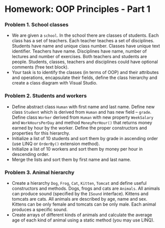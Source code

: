 Homework: OOP Principles - Part 1
=================================

### Problem 1. School classes
*	We are given a `school`. In the school there are classes of students. Each class has a set of teachers. Each teacher teaches a set of disciplines. Students have name and unique class number. Classes have unique text identifier. Teachers have name. Disciplines have name, number of lectures and number of exercises. Both teachers and students are people. Students, classes, teachers and disciplines could have optional comments (free text block).
*	Your task is to identify the classes (in terms of  OOP) and their attributes and operations, encapsulate their fields, define the class hierarchy and create a class diagram with Visual Studio.

### Problem 2. Students and workers
*	Define abstract class `Human` with first name and last name. Define new class `Student` which is derived from `Human` and has new field – `grade`. Define class `Worker` derived from `Human` with new property `WeekSalary` and `WorkHoursPerDay` and method `MoneyPerHour()` that returns money earned by hour by the worker. Define the proper constructors and properties for this hierarchy.
*	Initialize a list of 10 students and sort them by grade in ascending order (use LINQ or `OrderBy()` extension method).
*	Initialize a list of 10 workers and sort them by money per hour in descending order.
*	Merge the lists and sort them by first name and last name.

### Problem 3. Animal hierarchy
*	Create a hierarchy `Dog`, `Frog`, `Cat`, `Kitten`, `Tomcat` and define useful constructors and methods. Dogs, frogs and cats are `Animals`. All animals can produce sound (specified by the `ISound` interface). Kittens and tomcats are cats. All animals are described by age, name and sex. Kittens can be only female and tomcats can be only male. Each animal produces a specific sound.
*	Create arrays of different kinds of animals and calculate the average age of each kind of animal using a static method (you may use LINQ).